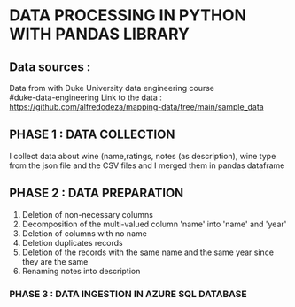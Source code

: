 # DATA PROCESSING IN PYTHON WITH PANDAS LIBRARY

## Data sources : 
Data from with Duke University data engineering course  
\#duke-data-engineering
Link to the data : https://github.com/alfredodeza/mapping-data/tree/main/sample_data

## PHASE 1 : DATA COLLECTION 
I collect data about wine (name,ratings, notes (as description), wine type from the json file and the CSV files and I merged them in pandas dataframe
## PHASE 2 : DATA PREPARATION

1. Deletion of non-necessary columns
2. Decomposition of the multi-valued column 'name' into 'name' and 'year'
3. Deletion of columns with no name
4. Deletion duplicates records
5. Deletion of the records with the same name and the same year since they are the same
6. Renaming notes into description

### PHASE 3 : DATA INGESTION IN AZURE SQL DATABASE

